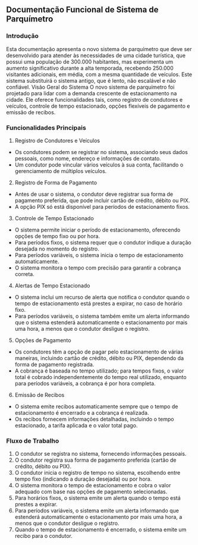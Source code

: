 ## Documentação Funcional de Sistema de Parquímetro
### Introdução
Esta documentação apresenta o novo sistema de parquímetro que deve ser desenvolvido para atender às
necessidades de uma cidade turística, que possui uma população de 300.000 habitantes, mas experimenta um
aumento significativo durante a alta temporada, recebendo 250.000 visitantes adicionais, em média, com a mesma
quantidade de veículos. Este sistema substituirá o sistema antigo, que é lento, não escalável e não confiável.
Visão Geral do Sistema
O novo sistema de parquímetro foi projetado para lidar com a demanda crescente de estacionamento na
cidade. Ele oferece funcionalidades tais, como registro de condutores e veículos, controle de tempo estacionado,
opções flexíveis de pagamento e emissão de recibos.

### Funcionalidades Principais
1. Registro de Condutores e Veículos
- Os condutores podem se registrar no sistema, associando seus dados pessoais, como nome, endereço e
  informações de contato.
- Um condutor pode vincular vários veículos à sua conta, facilitando o gerenciamento de múltiplos veículos.

2. Registro de Forma de Pagamento
- Antes de usar o sistema, o condutor deve registrar sua forma de pagamento preferida, que pode incluir
  cartão de crédito, débito ou PIX.
- A opção PIX só está disponível para períodos de estacionamento fixos.

3. Controle de Tempo Estacionado
- O sistema permite iniciar o período de estacionamento, oferecendo opções de tempo fixo ou por hora.
- Para períodos fixos, o sistema requer que o condutor indique a duração desejada no momento do registro.
- Para períodos variáveis, o sistema inicia o tempo de estacionamento automaticamente.
- O sistema monitora o tempo com precisão para garantir a cobrança correta.

4. Alertas de Tempo Estacionado
- O sistema inclui um recurso de alerta que notifica o condutor quando o tempo de estacionamento está
  prestes a expirar, no caso de horário fixo.
- Para períodos variáveis, o sistema também emite um alerta informando que o sistema estenderá
  automaticamente o estacionamento por mais uma hora, a menos que o condutor desligue o registro.

5. Opções de Pagamento
- Os condutores têm a opção de pagar pelo estacionamento de várias maneiras, incluindo cartão de crédito,
  débito ou PIX, dependendo da forma de pagamento registrada.
- A cobrança é baseada no tempo utilizado; para tempos fixos, o valor total é cobrado independentemente do
  tempo real utilizado, enquanto para períodos variáveis, a cobrança é por hora completa.

6. Emissão de Recibos
- O sistema emite recibos automaticamente sempre que o tempo de estacionamento é encerrado e a
  cobrança é realizada.
- Os recibos fornecem informações detalhadas, incluindo o tempo estacionado, a tarifa aplicada e o valor
  total pago.

###  Fluxo de Trabalho
1. O condutor se registra no sistema, fornecendo informações pessoais.
2. O condutor registra sua forma de pagamento preferida (cartão de crédito, débito ou PIX).
3. O condutor inicia o registro de tempo no sistema, escolhendo entre tempo fixo (indicando a duração desejada) ou
   por hora.
4. O sistema monitora o tempo de estacionamento e cobra o valor adequado com base nas opções de pagamento
   selecionadas.
5. Para horários fixos, o sistema emite um alerta quando o tempo está prestes a expirar.
6. Para períodos variáveis, o sistema emite um alerta informando que estenderá automaticamente o estacionamento
   por mais uma hora, a menos que o condutor desligue o registro.
7. Quando o tempo de estacionamento é encerrado, o sistema emite um recibo para o condutor.